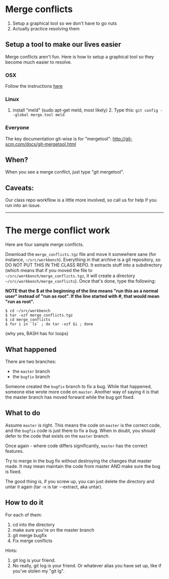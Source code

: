 # Merge conflicts

1. Setup a graphical tool so we don't have to go nuts
2. Actually practice resolving them

## Setup a tool to make our lives easier

Merge conflicts aren't fun. Here is how to setup a graphical tool so they become much easier to resolve.

### OSX
Follow the instructions [here](http://twobitlabs.com/2011/08/install-diffmerge-git-mac-os-x/)

### Linux

1. install "meld" (sudo apt-get meld, most likely) 2. Type this: `git config --global merge.tool meld`

### Everyone
The key documentation git-wise is for "mergetool":
http://git-scm.com/docs/git-mergetool.html

## When?
When you see a merge conflict, just type "git mergetool".

## Caveats:
Our class repo workflow is a little more involved, so call us for help if you run into an issue.

---

# The merge conflict work

Here are four sample merge conflicts.

Download the `merge_conflicts.tgz` file and move it somewhere sane (for instance, `~/src/workbench`). Everything in that archive is a git repository, so DO NOT PUT THIS IN THE CLASS REPO.
It extracts stuff into a subdirectory (which means that if you moved the file to `~/src/workbench/merge_conflicts.tgz`, it will create a directory `~/src/workbench/merge_conflicts`). Once that's done, type the following:

**NOTE that the $ at the beginning of the line means "run this as a normal user" instead of "run as root". If the line started with #, that would mean "run as root".**

```
$ cd ~/src/workbench
$ tar -xzf merge_conflicts.tgz
$ cd merge_conflicts
$ for i in `ls` ; do tar -xzf $i ; done
```

(why yes, BASH has for loops)

## What happened

There are two branches:
* the `master` branch
* the `bugfix` branch

Someone created the `bugfix` branch to fix a bug. While that happened, someone else wrote more code on `master`. Another way of saying it is that the master branch has moved forward while the bug got fixed.

## What to do

Assume `master` is right. This means the code on `master` is the correct code, and the `bugfix` code is just there to fix a bug. When in doubt, you should defer to the code that exists on the `master` branch.

Once again - where code differs significantly, `master` has the correct features.

Try to merge in the bug fix without destroying the changes that master made. It may mean maintain the code from master AND make sure the bug is fixed.

The good thing is, if you screw up, you can just delete the directory and untar it again (tar -x is tar --extract, aka untar).

## How to do it

For each of them:

1. cd into the directory
2. make sure you're on the master branch
3. git merge bugfix
4. Fix merge conflicts

Hints:

1. git log is your friend.
2. No really, git log is your friend. Or whatever alias you have set up, like if you've stolen my "git lg".

